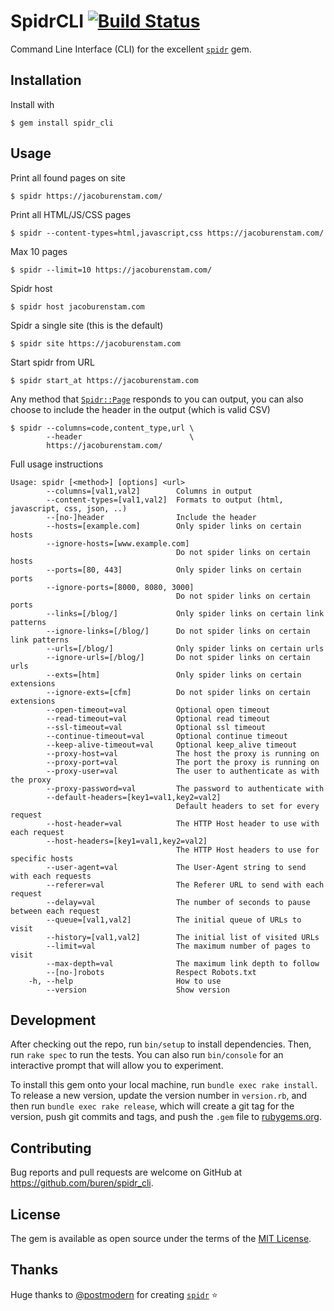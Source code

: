 # SpidrCLI [![Build Status](https://travis-ci.org/buren/spidr_cli.svg?branch=master)](https://travis-ci.org/buren/spidr_cli)

Command Line Interface (CLI) for the excellent [`spidr`](https://github.com/postmodern/spidr) gem.

## Installation

Install with

    $ gem install spidr_cli

## Usage

Print all found pages on site

```
$ spidr https://jacoburenstam.com/
```

Print all HTML/JS/CSS pages
```
$ spidr --content-types=html,javascript,css https://jacoburenstam.com/
```

Max 10 pages
```
$ spidr --limit=10 https://jacoburenstam.com/
```

Spidr host
```
$ spidr host jacoburenstam.com
```

Spidr a single site (this is the default)
```
$ spidr site https://jacoburenstam.com
```

Start spidr from URL
```
$ spidr start_at https://jacoburenstam.com
```

Any method that [`Spidr::Page`](https://github.com/postmodern/spidr/blob/master/lib/spidr/page.rb) responds to you can output, you can also choose to include the header in the output (which is valid CSV)
```
$ spidr --columns=code,content_type,url \
        --header                        \
        https://jacoburenstam.com/
```

Full usage instructions

```
Usage: spidr [<method>] [options] <url>
        --columns=[val1,val2]        Columns in output
        --content-types=[val1,val2]  Formats to output (html, javascript, css, json, ..)
        --[no-]header                Include the header
        --hosts=[example.com]        Only spider links on certain hosts
        --ignore-hosts=[www.example.com]
                                     Do not spider links on certain hosts
        --ports=[80, 443]            Only spider links on certain ports
        --ignore-ports=[8000, 8080, 3000]
                                     Do not spider links on certain ports
        --links=[/blog/]             Only spider links on certain link patterns
        --ignore-links=[/blog/]      Do not spider links on certain link patterns
        --urls=[/blog/]              Only spider links on certain urls
        --ignore-urls=[/blog/]       Do not spider links on certain urls
        --exts=[htm]                 Only spider links on certain extensions
        --ignore-exts=[cfm]          Do not spider links on certain extensions
        --open-timeout=val           Optional open timeout
        --read-timeout=val           Optional read timeout
        --ssl-timeout=val            Optional ssl timeout
        --continue-timeout=val       Optional continue timeout
        --keep-alive-timeout=val     Optional keep_alive timeout
        --proxy-host=val             The host the proxy is running on
        --proxy-port=val             The port the proxy is running on
        --proxy-user=val             The user to authenticate as with the proxy
        --proxy-password=val         The password to authenticate with
        --default-headers=[key1=val1,key2=val2]
                                     Default headers to set for every request
        --host-header=val            The HTTP Host header to use with each request
        --host-headers=[key1=val1,key2=val2]
                                     The HTTP Host headers to use for specific hosts
        --user-agent=val             The User-Agent string to send with each requests
        --referer=val                The Referer URL to send with each request
        --delay=val                  The number of seconds to pause between each request
        --queue=[val1,val2]          The initial queue of URLs to visit
        --history=[val1,val2]        The initial list of visited URLs
        --limit=val                  The maximum number of pages to visit
        --max-depth=val              The maximum link depth to follow
        --[no-]robots                Respect Robots.txt
    -h, --help                       How to use
        --version                    Show version
```

## Development

After checking out the repo, run `bin/setup` to install dependencies. Then, run `rake spec` to run the tests. You can also run `bin/console` for an interactive prompt that will allow you to experiment.

To install this gem onto your local machine, run `bundle exec rake install`. To release a new version, update the version number in `version.rb`, and then run `bundle exec rake release`, which will create a git tag for the version, push git commits and tags, and push the `.gem` file to [rubygems.org](https://rubygems.org).

## Contributing

Bug reports and pull requests are welcome on GitHub at https://github.com/buren/spidr_cli.

## License

The gem is available as open source under the terms of the [MIT License](https://opensource.org/licenses/MIT).

## Thanks

Huge thanks to [@postmodern](https://github.com/postmodern) for creating [`spidr`](https://github.com/postmodern/spidr) :star:
